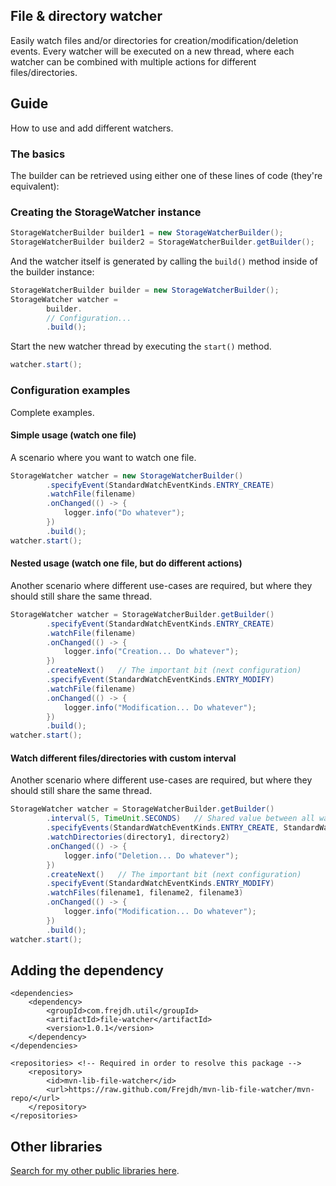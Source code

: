 File & directory watcher
-
Easily watch files and/or directories for creation/modification/deletion events.
Every watcher will be executed on a new thread, where each watcher can be combined with multiple actions for different files/directories.

## Guide
How to use and add different watchers. 

### The basics
The builder can be retrieved using either one of these lines of code (they're equivalent):

### Creating the StorageWatcher instance
```java
StorageWatcherBuilder builder1 = new StorageWatcherBuilder();
StorageWatcherBuilder builder2 = StorageWatcherBuilder.getBuilder();
```

And the watcher itself is generated by calling the `build()` method inside of the builder instance:
```java
StorageWatcherBuilder builder = new StorageWatcherBuilder();
StorageWatcher watcher = 
        builder.
        // Configuration...
        .build();
```

Start the new watcher thread by executing the `start()` method.
```java
watcher.start();
```

### Configuration examples
Complete examples.

#### Simple usage (watch one file)
A scenario where you want to watch one file.
```java
StorageWatcher watcher = new StorageWatcherBuilder()
        .specifyEvent(StandardWatchEventKinds.ENTRY_CREATE)
        .watchFile(filename)
        .onChanged(() -> {
            logger.info("Do whatever");
        })
        .build();
watcher.start();
```

#### Nested usage (watch one file, but do different actions)
Another scenario where different use-cases are required,
but where they should still share the same thread.
```java
StorageWatcher watcher = StorageWatcherBuilder.getBuilder()
        .specifyEvent(StandardWatchEventKinds.ENTRY_CREATE)
        .watchFile(filename)
        .onChanged(() -> {
            logger.info("Creation... Do whatever");
        })
        .createNext()   // The important bit (next configuration)
        .specifyEvent(StandardWatchEventKinds.ENTRY_MODIFY)
        .watchFile(filename)
        .onChanged(() -> {
            logger.info("Modification... Do whatever");
        })
        .build();
watcher.start();
```

#### Watch different files/directories with custom interval
Another scenario where different use-cases are required,
but where they should still share the same thread.
```java
StorageWatcher watcher = StorageWatcherBuilder.getBuilder()
        .interval(5, TimeUnit.SECONDS)   // Shared value between all watcher configurations
        .specifyEvents(StandardWatchEventKinds.ENTRY_CREATE, StandardWatchEventKinds.ENTRY_DELETE)
        .watchDirectories(directory1, directory2)
        .onChanged(() -> {
            logger.info("Deletion... Do whatever");
        })
        .createNext()   // The important bit (next configuration)
        .specifyEvent(StandardWatchEventKinds.ENTRY_MODIFY)
        .watchFiles(filename1, filename2, filename3)
        .onChanged(() -> {
            logger.info("Modification... Do whatever");
        })
        .build();
watcher.start();
```

## Adding the dependency

```
<dependencies>
    <dependency>
        <groupId>com.frejdh.util</groupId>
        <artifactId>file-watcher</artifactId>
        <version>1.0.1</version>
    </dependency>
</dependencies>

<repositories> <!-- Required in order to resolve this package -->
    <repository>
        <id>mvn-lib-file-watcher</id>
        <url>https://raw.github.com/Frejdh/mvn-lib-file-watcher/mvn-repo/</url>
    </repository>
</repositories>
```

## Other libraries
[Search for my other public libraries here](https://github.com/search?q=Frejdh%2Fmvn-lib-).
